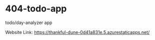 # 404-todo-app
todo/day-analyzer app

Website Link: https://thankful-dune-0d41a831e.5.azurestaticapps.net/